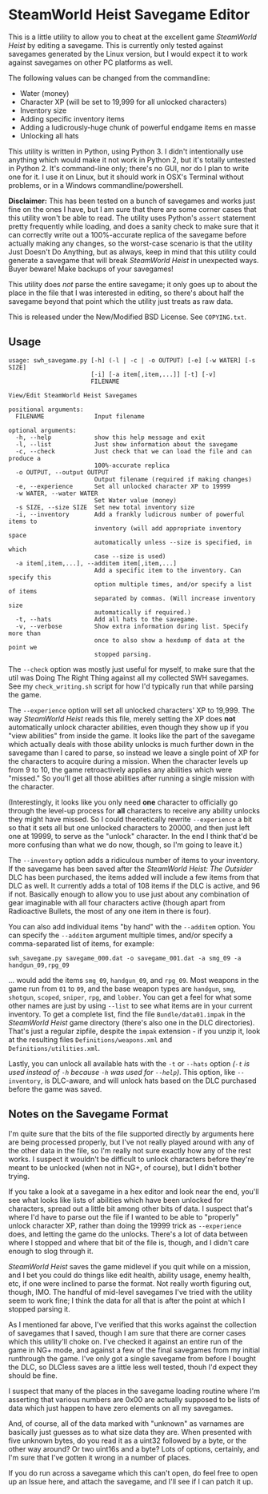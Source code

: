 SteamWorld Heist Savegame Editor
================================

This is a little utility to allow you to cheat at the excellent game
*SteamWorld Heist* by editing a savegame.  This is currently only tested
against savegames generated by the Linux version, but I would expect it to
work against savegames on other PC platforms as well.

The following values can be changed from the commandline:
 * Water (money)
 * Character XP (will be set to 19,999 for all unlocked characters)
 * Inventory size
 * Adding specific inventory items
 * Adding a ludicrously-huge chunk of powerful endgame items en masse
 * Unlocking all hats

This utility is written in Python, using Python 3.  I didn't intentionally
use anything which would make it not work in Python 2, but it's totally
untested in Python 2.  It's command-line only; there's no GUI, nor do I
plan to write one for it.  I use it on Linux, but it should work in OSX's
Terminal without problems, or in a Windows commandline/powershell.

**Disclaimer:** This has been tested on a bunch of savegames and works just
fine on the ones I have, but I am sure that there are some corner cases
that this utility won't be able to read.  The utility uses Python's
`assert` statement pretty frequently while loading, and does a sanity check
to make sure that it can correctly write out a 100%-accurate replica of the
savegame before actually making any changes, so the worst-case scenario is
that the utility Just Doesn't Do Anything, but as always, keep in mind that
this utility could generate a savegame that will break *SteamWorld Heist*
in unexpected ways.  Buyer beware!  Make backups of your savegames!

This utility does *not* parse the entire savegame; it only goes up to about
the place in the file that I was interested in editing, so there's about
half the savegame beyond that point which the utility just treats as raw
data.

This is released under the New/Modified BSD License.  See `COPYING.txt`.

Usage
-----

```
usage: swh_savegame.py [-h] (-l | -c | -o OUTPUT) [-e] [-w WATER] [-s SIZE]
                       [-i] [-a item[,item,...]] [-t] [-v]
                       FILENAME

View/Edit SteamWorld Heist Savegames

positional arguments:
  FILENAME              Input filename

optional arguments:
  -h, --help            show this help message and exit
  -l, --list            Just show information about the savegame
  -c, --check           Just check that we can load the file and can produce a
                        100%-accurate replica
  -o OUTPUT, --output OUTPUT
                        Output filename (required if making changes)
  -e, --experience      Set all unlocked character XP to 19999
  -w WATER, --water WATER
                        Set Water value (money)
  -s SIZE, --size SIZE  Set new total inventory size
  -i, --inventory       Add a frankly ludicrous number of powerful items to
                        inventory (will add appropriate inventory space
                        automatically unless --size is specified, in which
                        case --size is used)
  -a item[,item,...], --additem item[,item,...]
                        Add a specific item to the inventory. Can specify this
                        option multiple times, and/or specify a list of items
                        separated by commas. (Will increase inventory size
                        automatically if required.)
  -t, --hats            Add all hats to the savegame.
  -v, --verbose         Show extra information during list. Specify more than
                        once to also show a hexdump of data at the point we
                        stopped parsing.
```

The `--check` option was mostly just useful for myself, to make sure that
the util was Doing The Right Thing against all my collected SWH savegames.
See my `check_writing.sh` script for how I'd typically run that while
parsing the game.

The `--experience` option will set all unlocked characters' XP to 19,999.
The way *SteamWorld Heist* reads this file, merely setting the XP does
**not** automatically unlock character abilities, even though they show up
if you "view abilities" from inside the game.  It looks like the part of
the savegame which actually deals with those ability unlocks is much
further down in the savegame than I cared to parse, so instead we leave a
single point of XP for the characters to acquire during a mission.  When
the character levels up from 9 to 10, the game retroactively applies any
abilities which were "missed."  So you'll get all those abilities after
running a single mission with the character.

(Interestingly, it looks like you only need **one** character to officially
go through the level-up process for **all** characters to receive any
ability unlocks they might have missed.  So I could theoretically rewrite
`--experience` a bit so that it sets all but one unlocked characters to
20000, and then just left one at 19999, to serve as the "unlock" character.
In the end I think that'd be more confusing than what we do now, though, so
I'm going to leave it.)

The `--inventory` option adds a ridiculous number of items to your
inventory.  If the savegame has been saved after the *SteamWorld Heist: The
Outsider* DLC has been purchased, the items added will include a few items
from that DLC as well.  It currently adds a total of 108 items if the DLC
is active, and 96 if not.  Basically enough to allow you to use just about
any combination of gear imaginable with all four characters active (though
apart from Radioactive Bullets, the most of any one item in there is four).

You can also add individual items "by hand" with the `--additem` option.
You can specify the `--additem` argument multiple times, and/or specify a
comma-separated list of items, for example:

    swh_savegame.py savegame_000.dat -o savegame_001.dat -a smg_09 -a handgun_09,rpg_09

... would add the items `smg_09`, `handgun_09`, and `rpg_09`.  Most weapons
in the game run from `01` to `09`, and the base weapon types are `handgun`,
`smg`, `shotgun`, `scoped`, `sniper`, `rpg`, and `lobber`.  You can get a
feel for what some other names are just by using `--list` to see what items
are in your current inventory.  To get a complete list, find the file
`Bundle/data01.impak` in the *SteamWorld Heist* game directory (there's
also one in the DLC directories).  That's just a regular zipfile, despite
the `impak` extension - if you unzip it, look at the resulting files
`Definitions/weapons.xml` and `Definitions/utilities.xml`.

Lastly, you can unlock all available hats with the `-t` or `--hats` option
*(`-t` is used instead of `-h` because `-h` was used for `--help`)*.  This
option, like `--inventory`, is DLC-aware, and will unlock hats based on the
DLC purchased before the game was saved.

Notes on the Savegame Format
----------------------------

I'm quite sure that the bits of the file supported directly by arguments
here are being processed properly, but I've not really played around with
any of the other data in the file, so I'm really not sure exactly how any
of the rest works.  I suspect it wouldn't be difficult to unlock characters
before they're meant to be unlocked (when not in NG+, of course), but I
didn't bother trying.

If you take a look at a savegame in a hex editor and look near the end,
you'll see what looks like lists of abilities which have been unlocked for
characters, spread out a little bit among other bits of data.  I suspect
that's where I'd have to parse out the file if I wanted to be able to
"properly" unlock character XP, rather than doing the 19999 trick as
`--experience` does, and letting the game do the unlocks.  There's a lot of
data between where I stopped and where that bit of the file is, though, and
I didn't care enough to slog through it.

*SteamWorld Heist* saves the game midlevel if you quit while on a mission,
and I bet you could do things like edit health, ability usage, enemy
health, etc, if one were inclined to parse the format.  Not really worth
figuring out, though, IMO.  The handful of mid-level savegames I've tried
with the utility seem to work fine; I think the data for all that is after
the point at which I stopped parsing it.

As I mentioned far above, I've verified that this works against the
collection of savegames that I saved, though I am sure that there are
corner cases which this utility'll choke on.  I've checked it against an
entire run of the game in NG+ mode, and against a few of the final
savegames from my initial runthrough the game.  I've only got a single
savegame from before I bought the DLC, so DLCless saves are a little less
well tested, thouh I'd expect they should be fine.

I suspect that many of the places in the savegame loading routine where I'm
asserting that various numbers are 0x00 are actually supposed to be lists of
data which just happen to have zero elements on all my savegames.

And, of course, all of the data marked with "unknown" as varnames are
basically just guesses as to what size data they are.  When presented with
five unknown bytes, do you read it as a uint32 followed by a byte, or the
other way around?  Or two uint16s and a byte?  Lots of options, certainly,
and I'm sure that I've gotten it wrong in a number of places.

If you do run across a savegame which this can't open, do feel free to open
up an Issue here, and attach the savegame, and I'll see if I can patch it
up.
